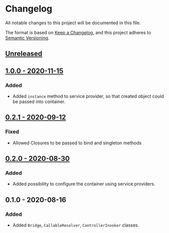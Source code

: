 # Changelog
All notable changes to this project will be documented in this file.

The format is based on [Keep a Changelog](https://keepachangelog.com/en/1.0.0/),
and this project adheres to [Semantic Versioning](https://semver.org/spec/v2.0.0.html).

## [Unreleased](https://github.com/p-seven-v/illuminate-container-slim-bridge/compare/1.0.0...master)

## [1.0.0 - 2020-11-15](https://github.com/p-seven-v/illuminate-container-slim-bridge/compare/0.2.1...1.0.0)
### Added
- Added `instance` method to service provider, so that created object could be passed into container.

## [0.2.1 - 2020-09-12](https://github.com/p-seven-v/illuminate-container-slim-bridge/compare/0.2.0...0.2.1)
### Fixed
- Allowed Closures to be passed to bind and singleton methods

## [0.2.0 - 2020-08-30](https://github.com/p-seven-v/illuminate-container-slim-bridge/compare/0.1.0...0.2.0)
### Added
- Added possibility to configure the container using service providers.

## 0.1.0 - 2020-08-16

### Added
- Added `Bridge`, `CallableResolver`, `ControllerInvoker` classes.
